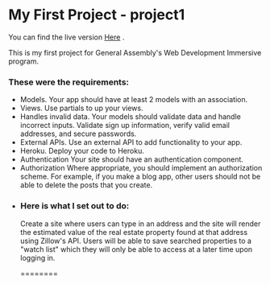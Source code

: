 <h1>My First Project - project1</h1>
<p>You can find the live version <a href="https://radiant-hollows-4984.herokuapp.com/">Here</a> . </p>

This is my first project for General Assembly's Web Development Immersive program. 

<h3>These were the requirements:</h3>

<ul>
  <li>Models. Your app should have at least 2 models with an association.</li>
  <li>Views. Use partials to up your views.</li>
  <li>Handles invalid data. Your models should validate data and handle incorrect inputs. Validate sign up information, verify valid email addresses, and secure passwords.</li>
  <li>External APIs. Use an external API to add functionality to your app.</li>
  <li>Heroku. Deploy your code to Heroku.</li>
  <li>Authentication Your site should have an authentication component.</li>
  <li>Authorization Where appropriate, you should implement an authorization scheme. For example, if you make a blog app, other users should not be able to delete the posts that you create.<li>

<h3>Here is what I set out to do:</h3>
<p>Create a site where users can type in an address and the site will render the estimated value of the real estate property found at that address using Zillow's API. Users will be able to save searched properties to a "watch list" which they will only be able to access at a later time upon logging in.</p>
========
